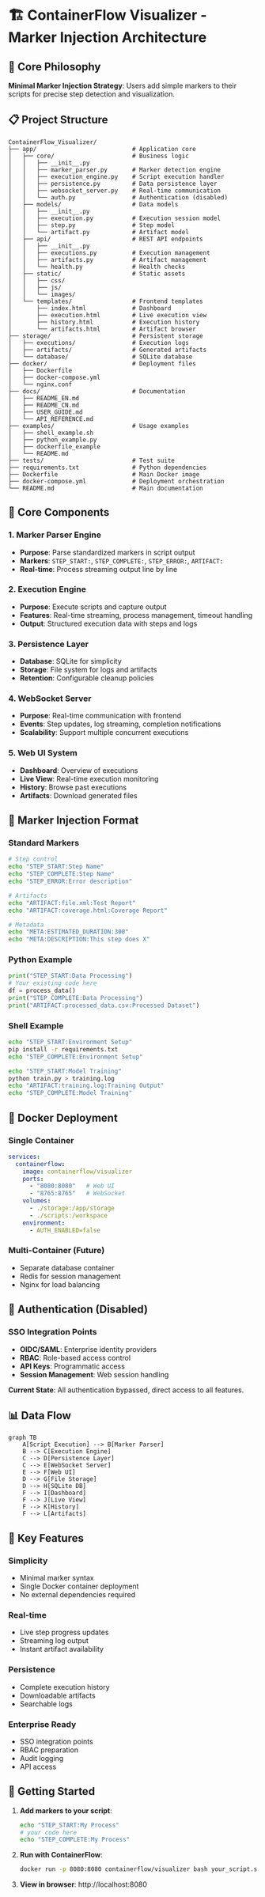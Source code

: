 # 🏗️ ContainerFlow Visualizer - Marker Injection Architecture

## 🎯 Core Philosophy

**Minimal Marker Injection Strategy**: Users add simple markers to their scripts for precise step detection and visualization.

## 📋 Project Structure

```
ContainerFlow_Visualizer/
├── app/                           # Application core
│   ├── core/                      # Business logic
│   │   ├── __init__.py
│   │   ├── marker_parser.py       # Marker detection engine
│   │   ├── execution_engine.py    # Script execution handler
│   │   ├── persistence.py         # Data persistence layer
│   │   ├── websocket_server.py    # Real-time communication
│   │   └── auth.py                # Authentication (disabled)
│   ├── models/                    # Data models
│   │   ├── __init__.py
│   │   ├── execution.py           # Execution session model
│   │   ├── step.py                # Step model
│   │   └── artifact.py            # Artifact model
│   ├── api/                       # REST API endpoints
│   │   ├── __init__.py
│   │   ├── executions.py          # Execution management
│   │   ├── artifacts.py           # Artifact management
│   │   └── health.py              # Health checks
│   ├── static/                    # Static assets
│   │   ├── css/
│   │   ├── js/
│   │   └── images/
│   └── templates/                 # Frontend templates
│       ├── index.html             # Dashboard
│       ├── execution.html         # Live execution view
│       ├── history.html           # Execution history
│       └── artifacts.html         # Artifact browser
├── storage/                       # Persistent storage
│   ├── executions/                # Execution logs
│   ├── artifacts/                 # Generated artifacts
│   └── database/                  # SQLite database
├── docker/                        # Deployment files
│   ├── Dockerfile
│   ├── docker-compose.yml
│   └── nginx.conf
├── docs/                          # Documentation
│   ├── README_EN.md
│   ├── README_CN.md
│   ├── USER_GUIDE.md
│   └── API_REFERENCE.md
├── examples/                      # Usage examples
│   ├── shell_example.sh
│   ├── python_example.py
│   ├── dockerfile_example
│   └── README.md
├── tests/                         # Test suite
├── requirements.txt               # Python dependencies
├── Dockerfile                     # Main Docker image
├── docker-compose.yml             # Deployment orchestration
└── README.md                      # Main documentation
```

## 🚀 Core Components

### 1. Marker Parser Engine
- **Purpose**: Parse standardized markers in script output
- **Markers**: `STEP_START:`, `STEP_COMPLETE:`, `STEP_ERROR:`, `ARTIFACT:`
- **Real-time**: Process streaming output line by line

### 2. Execution Engine
- **Purpose**: Execute scripts and capture output
- **Features**: Real-time streaming, process management, timeout handling
- **Output**: Structured execution data with steps and logs

### 3. Persistence Layer
- **Database**: SQLite for simplicity
- **Storage**: File system for logs and artifacts
- **Retention**: Configurable cleanup policies

### 4. WebSocket Server
- **Purpose**: Real-time communication with frontend
- **Events**: Step updates, log streaming, completion notifications
- **Scalability**: Support multiple concurrent executions

### 5. Web UI System
- **Dashboard**: Overview of executions
- **Live View**: Real-time execution monitoring
- **History**: Browse past executions
- **Artifacts**: Download generated files

## 🔧 Marker Injection Format

### Standard Markers
```bash
# Step control
echo "STEP_START:Step Name"
echo "STEP_COMPLETE:Step Name"
echo "STEP_ERROR:Error description"

# Artifacts
echo "ARTIFACT:file.xml:Test Report"
echo "ARTIFACT:coverage.html:Coverage Report"

# Metadata
echo "META:ESTIMATED_DURATION:300"
echo "META:DESCRIPTION:This step does X"
```

### Python Example
```python
print("STEP_START:Data Processing")
# Your existing code here
df = process_data()
print("STEP_COMPLETE:Data Processing")
print("ARTIFACT:processed_data.csv:Processed Dataset")
```

### Shell Example
```bash
echo "STEP_START:Environment Setup"
pip install -r requirements.txt
echo "STEP_COMPLETE:Environment Setup"

echo "STEP_START:Model Training"
python train.py > training.log
echo "ARTIFACT:training.log:Training Output"
echo "STEP_COMPLETE:Model Training"
```

## 🐳 Docker Deployment

### Single Container
```yaml
services:
  containerflow:
    image: containerflow/visualizer
    ports:
      - "8080:8080"   # Web UI
      - "8765:8765"   # WebSocket
    volumes:
      - ./storage:/app/storage
      - ./scripts:/workspace
    environment:
      - AUTH_ENABLED=false
```

### Multi-Container (Future)
- Separate database container
- Redis for session management
- Nginx for load balancing

## 🔐 Authentication (Disabled)

### SSO Integration Points
- **OIDC/SAML**: Enterprise identity providers
- **RBAC**: Role-based access control
- **API Keys**: Programmatic access
- **Session Management**: Web session handling

**Current State**: All authentication bypassed, direct access to all features.

## 📊 Data Flow

```mermaid
graph TB
    A[Script Execution] --> B[Marker Parser]
    B --> C[Execution Engine]
    C --> D[Persistence Layer]
    C --> E[WebSocket Server]
    E --> F[Web UI]
    D --> G[File Storage]
    D --> H[SQLite DB]
    F --> I[Dashboard]
    F --> J[Live View]
    F --> K[History]
    F --> L[Artifacts]
```

## 🎯 Key Features

### Simplicity
- Minimal marker syntax
- Single Docker container deployment
- No external dependencies required

### Real-time
- Live step progress updates
- Streaming log output
- Instant artifact availability

### Persistence
- Complete execution history
- Downloadable artifacts
- Searchable logs

### Enterprise Ready
- SSO integration points
- RBAC preparation
- Audit logging
- API access

## 🚀 Getting Started

1. **Add markers to your script**:
   ```bash
   echo "STEP_START:My Process"
   # your code here
   echo "STEP_COMPLETE:My Process"
   ```

2. **Run with ContainerFlow**:
   ```bash
   docker run -p 8080:8080 containerflow/visualizer bash your_script.sh
   ```

3. **View in browser**: http://localhost:8080